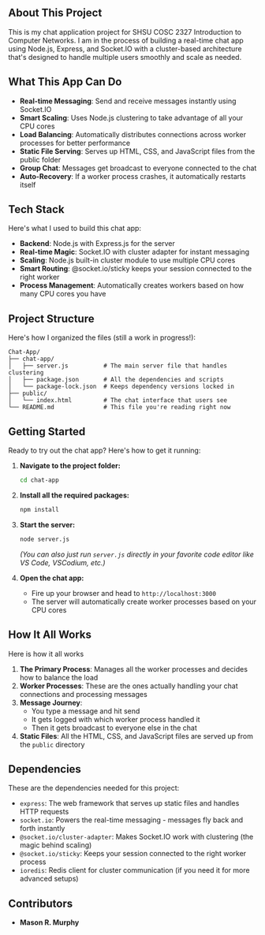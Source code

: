 ## About This Project
This is my chat application project for SHSU COSC 2327 Introduction to Computer Networks. I am in the process of building a real-time chat app using Node.js, Express, and Socket.IO with a cluster-based architecture that's designed to handle multiple users smoothly and scale as needed.

## What This App Can Do

- **Real-time Messaging**: Send and receive messages instantly using Socket.IO
- **Smart Scaling**: Uses Node.js clustering to take advantage of all your CPU cores
- **Load Balancing**: Automatically distributes connections across worker processes for better performance
- **Static File Serving**: Serves up HTML, CSS, and JavaScript files from the public folder
- **Group Chat**: Messages get broadcast to everyone connected to the chat
- **Auto-Recovery**: If a worker process crashes, it automatically restarts itself

## Tech Stack

Here's what I used to build this chat app:

- **Backend**: Node.js with Express.js for the server
- **Real-time Magic**: Socket.IO with cluster adapter for instant messaging
- **Scaling**: Node.js built-in cluster module to use multiple CPU cores
- **Smart Routing**: @socket.io/sticky keeps your session connected to the right worker
- **Process Management**: Automatically creates workers based on how many CPU cores you have

## Project Structure

Here's how I organized the files (still a work in progress!):

```
Chat-App/
├── chat-app/
│   ├── server.js          # The main server file that handles clustering
│   ├── package.json       # All the dependencies and scripts
│   └── package-lock.json  # Keeps dependency versions locked in
├── public/
│   └── index.html         # The chat interface that users see
└── README.md              # This file you're reading right now
```

## Getting Started

Ready to try out the chat app? Here's how to get it running:

1. **Navigate to the project folder:**
   ```bash
   cd chat-app
   ```

2. **Install all the required packages:**
   ```bash
   npm install
   ```

3. **Start the server:**
   ```bash
   node server.js
   ```
   *(You can also just run `server.js` directly in your favorite code editor like VS Code, VSCodium, etc.)*

4. **Open the chat app:**
   - Fire up your browser and head to `http://localhost:3000`
   - The server will automatically create worker processes based on your CPU cores

## How It All Works

Here is how it all works

1. **The Primary Process**: Manages all the worker processes and decides how to balance the load
2. **Worker Processes**: These are the ones actually handling your chat connections and processing messages
3. **Message Journey**: 
   - You type a message and hit send
   - It gets logged with which worker process handled it
   - Then it gets broadcast to everyone else in the chat
4. **Static Files**: All the HTML, CSS, and JavaScript files are served up from the `public` directory

## Dependencies

These are the dependencies needed for this project:

- `express`: The web framework that serves up static files and handles HTTP requests
- `socket.io`: Powers the real-time messaging - messages fly back and forth instantly
- `@socket.io/cluster-adapter`: Makes Socket.IO work with clustering (the magic behind scaling)
- `@socket.io/sticky`: Keeps your session connected to the right worker process
- `ioredis`: Redis client for cluster communication (if you need it for more advanced setups)

## Contributors

- **Mason R. Murphy**